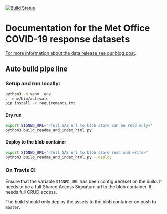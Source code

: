 
[![Build Status](https://travis-ci.com/informatics-lab/-covid19-dataset-documentation.svg?branch=master)](https://travis-ci.com/informatics-lab/covid19-dataset-documentation)

# Documentation for the Met Office COVID-19 response datasets

[For more information about the data release see our blog post](https://medium.com/informatics-lab/met-office-and-partners-offer-data-and-platform-for-covid-19-researchers-83848ac55f5f).



## Auto build pipe line

### Setup and run locally:

```bash
python3 -m venv .env
. .env/bin/activate
pip install -r requirements.txt
```

#### Dry run

```bash
export SIGNED_URL="<full SAS url to blob store can be read only>"
python3 build_readme_and_index_html.py
```



#### Deploy to the blob container

```bash
export SIGNED_URL="<full SAS url to blob store read and write>"
python3 build_readme_and_index_html.py --deploy
```

### On Travis CI

Ensure that the variable `SIGNED_URL` has been configured/set on the build. It needs to be a full Shared Access Signature url to the blob container. It needs full CRUD access.

The build should only deploy the assets to the blob container on push to `master`.